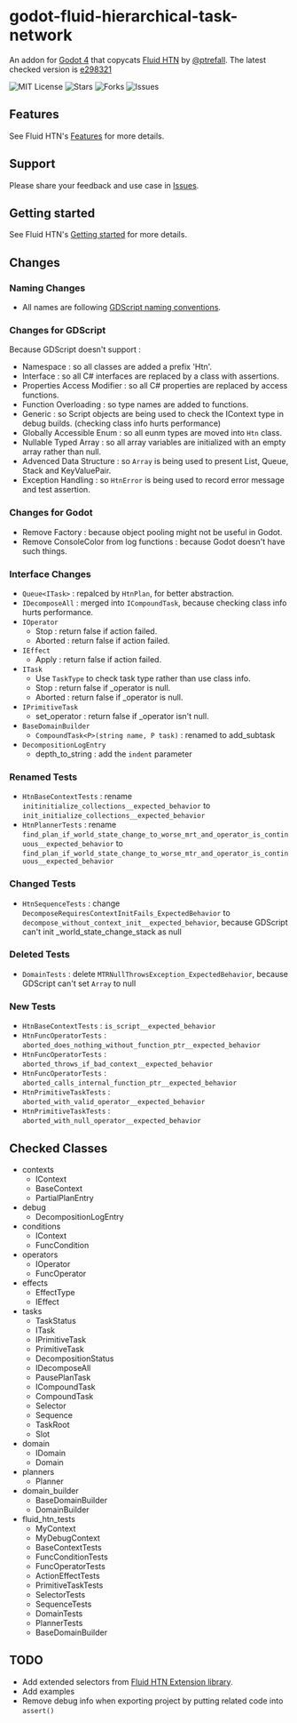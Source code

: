 # godot-fluid-hierarchical-task-network

An addon for [Godot 4](https://godotengine.org/) that copycats [Fluid HTN](https://github.com/ptrefall/fluid-hierarchical-task-network) by [@ptrefall](https://github.com/ptrefall). The latest checked version is [e298321](https://github.com/ptrefall/fluid-hierarchical-task-network/commit/e298321cacec89374120538b758e242d098e3e4c)

![MIT License](https://img.shields.io/badge/license-MIT-blue.svg)
![Stars](https://img.shields.io/github/stars/fnaith/godot-fluid-hierarchical-task-network.svg)
![Forks](https://img.shields.io/github/forks/fnaith/godot-fluid-hierarchical-task-network.svg)
![Issues](https://img.shields.io/github/issues/fnaith/godot-fluid-hierarchical-task-network.svg)

## Features

See Fluid HTN's [Features](https://github.com/ptrefall/fluid-hierarchical-task-network/tree/master?tab=readme-ov-file#features) for more details.

## Support

Please share your feedback and use case in [Issues](https://github.com/fnaith/godot-fluid-hierarchical-task-network/issues).

## Getting started

See Fluid HTN's [Getting started](https://github.com/ptrefall/fluid-hierarchical-task-network/tree/master?tab=readme-ov-file#getting-started) for more details.

## Changes

### Naming Changes

- All names are following [GDScript naming conventions](https://docs.godotengine.org/en/stable/tutorials/scripting/gdscript/gdscript_styleguide.html#naming-conventions).

### Changes for GDScript

Because GDScript doesn't support :
- Namespace : so all classes are added a prefix 'Htn'.
- Interface : so all C# interfaces are replaced by a class with assertions.
- Properties Access Modifier : so all C# properties are replaced by access functions.
- Function Overloading : so type names are added to functions.
- Generic : so Script objects are being used to check the IContext type in debug builds. (checking class info hurts performance)
- Globally Accessible Enum : so all eunm types are moved into `Htn` class.
- Nullable Typed Array : so all array variables are initialized with an empty array rather than null.
- Advenced Data Structure : so `Array` is being used to present List, Queue, Stack and KeyValuePair.
- Exception Handling : so `HtnError` is being used to record error message and test assertion.

### Changes for Godot

- Remove Factory : because object pooling might not be useful in Godot.
- Remove ConsoleColor from log functions : because Godot doesn't have such things.

### Interface Changes

- `Queue<ITask>` : repalced by `HtnPlan`, for better abstraction.
- `IDecomposeAll` : merged into `ICompoundTask`, because checking class info hurts performance.
- `IOperator`
  - Stop : return false if action failed.
  - Aborted : return false if action failed.
- `IEffect`
  - Apply : return false if action failed.
- `ITask`
  - Use `TaskType` to check task type rather than use class info.
  - Stop : return false if _operator is null.
  - Aborted : return false if _operator is null.
- `IPrimitiveTask`
  - set_operator : return false if _operator isn't null.
- `BaseDomainBuilder`
  - `CompoundTask<P>(string name, P task)` : renamed to add_subtask
- `DecompositionLogEntry`
  - depth_to_string : add the `indent` parameter

### Renamed Tests

- `HtnBaseContextTests` : rename `initinitialize_collections__expected_behavior` to `init_initialize_collections__expected_behavior`
- `HtnPlannerTests` : rename `find_plan_if_world_state_change_to_worse_mrt_and_operator_is_continuous__expected_behavior` to `find_plan_if_world_state_change_to_worse_mtr_and_operator_is_continuous__expected_behavior`

### Changed Tests

- `HtnSequenceTests` : change `DecomposeRequiresContextInitFails_ExpectedBehavior` to `decompose_without_context_init__expected_behavior`, because GDScript can't init _world_state_change_stack as null

### Deleted Tests

- `DomainTests` : delete `MTRNullThrowsException_ExpectedBehavior`, because GDScript can't set `Array` to null

### New Tests

- `HtnBaseContextTests` : `is_script__expected_behavior`
- `HtnFuncOperatorTests` : `aborted_does_nothing_without_function_ptr__expected_behavior`
- `HtnFuncOperatorTests` : `aborted_throws_if_bad_context__expected_behavior`
- `HtnFuncOperatorTests` : `aborted_calls_internal_function_ptr__expected_behavior`
- `HtnPrimitiveTaskTests` : `aborted_with_valid_operator__expected_behavior`
- `HtnPrimitiveTaskTests` : `aborted_with_null_operator__expected_behavior`

## Checked Classes

- contexts
  - IContext
  - BaseContext
  - PartialPlanEntry
- debug
  - DecompositionLogEntry
- conditions
  - IContext
  - FuncCondition
- operators
  - IOperator
  - FuncOperator
- effects
  - EffectType
  - IEffect
- tasks
  - TaskStatus
  - ITask
  - IPrimitiveTask
  - PrimitiveTask
  - DecompositionStatus
  - IDecomposeAll
  - PausePlanTask
  - ICompoundTask
  - CompoundTask
  - Selector
  - Sequence
  - TaskRoot
  - Slot
- domain
  - IDomain
  - Domain
- planners
  - Planner
- domain_builder
  - BaseDomainBuilder
  - DomainBuilder
- fluid_htn_tests
  - MyContext
  - MyDebugContext
  - BaseContextTests
  - FuncConditionTests
  - FuncOperatorTests
  - ActionEffectTests
  - PrimitiveTaskTests
  - SelectorTests
  - SequenceTests
  - DomainTests
  - PlannerTests
  - BaseDomainBuilder

## TODO

- Add extended selectors from [Fluid HTN Extension library](https://github.com/ptrefall/fluid-hierarchical-task-network-ext).
- Add examples
- Remove debug info when exporting project by putting related code into `assert()`
